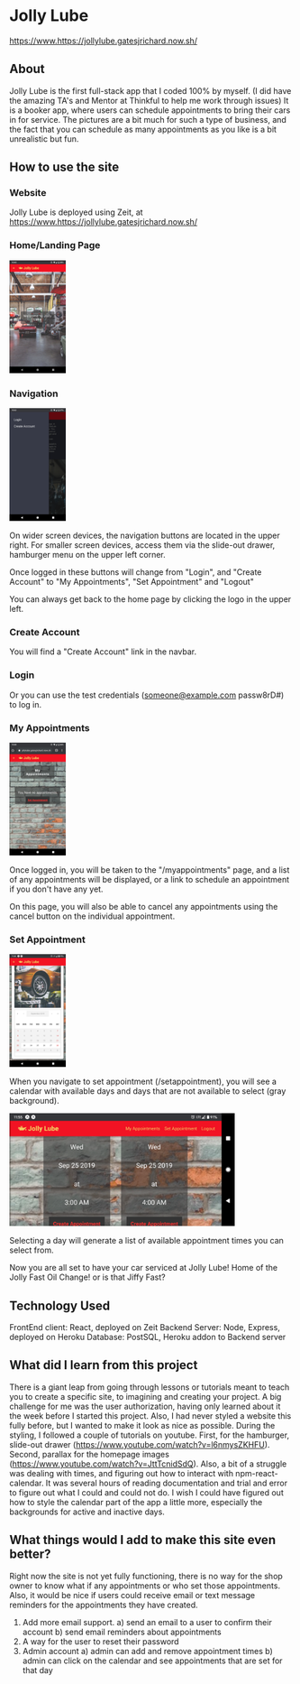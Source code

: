 # Jolly Lube

https://www.https://jollylube.gatesjrichard.now.sh/

## About

Jolly Lube is the first full-stack app that I coded 100% by myself. (I did have the amazing TA's and Mentor at Thinkful to help me work through issues) It is a booker app, where users can schedule appointments to bring their cars in for service. The pictures are a bit much for such a type of business, and the fact that you can schedule as many appointments as you like is a bit unrealistic but fun.

## How to use the site

### Website

Jolly Lube is deployed using Zeit, at https://www.https://jollylube.gatesjrichard.now.sh/

### Home/Landing Page
<img src="./screenShots/landingPage.png" alt="Landing Page" height="200px">


### Navigation
<img src="./screenShots/nav.png" alt="Navigation" height="200px">


On wider screen devices, the navigation buttons are located in the upper right. For smaller screen devices, access them via the slide-out drawer, hamburger menu on the upper left corner.

Once logged in these buttons will change from "Login", and "Create Account" to "My Appointments", "Set Appointment" and "Logout"

You can always get back to the home page by clicking the logo in the upper left.

### Create Account
You will find a "Create Account" link in the navbar. 

### Login
Or you can use the test credentials (someone@example.com passw8rD#) to log in.

### My Appointments
<img src="./screenShots/myAppointments.png" alt="My Appointments" height="200px">

Once logged in, you will be taken to the "/myappointments" page, and a list of any appointments will be displayed, or a link to schedule an appointment if you don't have any yet.

On this page, you will also be able to cancel any appointments using the cancel button on the individual appointment.

### Set Appointment
<img src="./screenShots/createAppt1.png" alt="Calendar" height="200px">

When you navigate to set appointment (/setappointment), you will see a calendar with available days and days that are not available to select (gray background).

<img src="./screenShots/createAppt2.png" alt="Select Available Appt" height="200px">

Selecting a day will generate a list of available appointment times you can select from.

Now  you are all set to have your car serviced at Jolly Lube! Home of the Jolly Fast Oil Change! or is that Jiffy Fast?

## Technology Used

FrontEnd client: React, deployed on Zeit
Backend Server: Node, Express, deployed on Heroku
Database: PostSQL, Heroku addon to Backend server

## What did I learn from this project

There is a giant leap from going through lessons or tutorials meant to teach you to create a specific site, to imagining and creating your project. A big challenge for me was the user authorization, having only learned about it the week before I started this project. Also, I had never styled a website this fully before, but I wanted to make it look as nice as possible. During the styling, I followed a couple of tutorials on youtube. First, for the hamburger, slide-out drawer (https://www.youtube.com/watch?v=l6nmysZKHFU). Second, parallax for the homepage images (https://www.youtube.com/watch?v=JttTcnidSdQ). Also, a bit of a struggle was dealing with times, and figuring out how to interact with npm-react-calendar. It was several hours of reading documentation and trial and error to figure out what I could and could not do. I wish I could have figured out how to style the calendar part of the app a little more, especially the backgrounds for active and inactive days.


## What things would I add to make this site even better?

Right now the site is not yet fully functioning, there is no way for the shop owner to know what if any appointments or who set those appointments. Also, it would be nice if users could receive email or text message reminders for the appointments they have created.

1) Add more email support.
    a) send an email to a user to confirm their account
    b) send email reminders about appointments
2) A way for the user to reset their password
3) Admin account
    a) admin can add and remove appointment times
    b) admin can click on the calendar and see appointments that are set for that day